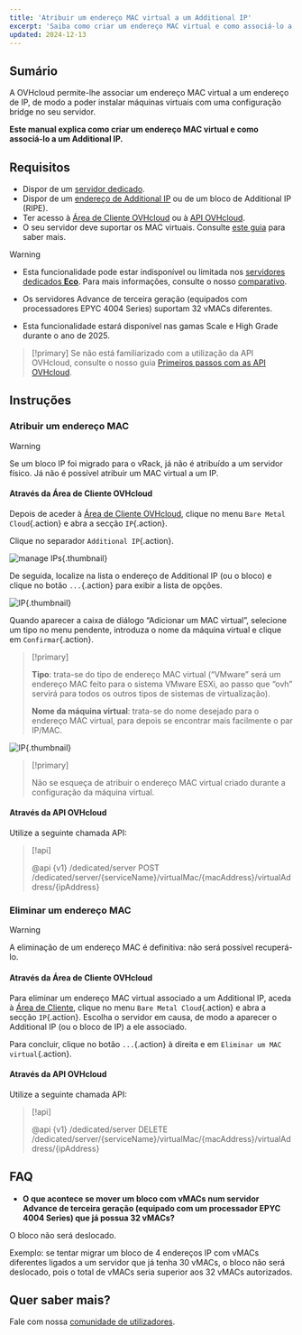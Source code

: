 ```yaml
---
title: 'Atribuir um endereço MAC virtual a um Additional IP'
excerpt: 'Saiba como criar um endereço MAC virtual e como associá-lo a um Additional IP'
updated: 2024-12-13
---
```


## Sumário

A OVHcloud permite-lhe associar um endereço MAC virtual a um endereço de IP, de modo a poder instalar máquinas virtuais com uma configuração bridge no seu servidor.

**Este manual explica como criar um endereço MAC virtual e como associá-lo a um Additional IP.**

## Requisitos

- Dispor de um [servidor dedicado](/links/bare-metal/bare-metal).
- Dispor de um [endereço de Additional IP](/links/network/additional-ip) ou de um bloco de Additional IP (RIPE).
- Ter acesso à [Área de Cliente OVHcloud](/links/manager)  ou à [API OVHcloud](/links/api).
- O seu servidor deve suportar os MAC virtuais. Consulte [este guia](/pages/bare_metal_cloud/dedicated_servers/network_support_virtual_mac) para saber mais.

> [!warning]
> - Esta funcionalidade pode estar indisponível ou limitada nos [servidores dedicados **Eco**](/links/bare-metal/eco-about). Para mais informações, consulte o nosso [comparativo](/links/bare-metal/eco-compare).
>
> - Os servidores Advance de terceira geração (equipados com processadores EPYC 4004 Series) suportam 32 vMACs diferentes.
>
> - Esta funcionalidade estará disponível nas gamas Scale e High Grade durante o ano de 2025.

> [!primary]
> Se não está familiarizado com a utilização da API OVHcloud, consulte o nosso guia [Primeiros passos com as API OVHcloud](/pages/manage_and_operate/api/first-steps).

## Instruções

### Atribuir um endereço MAC

> [!warning]
>
> Se um bloco IP foi migrado para o vRack, já não é atribuído a um servidor físico. Já não é possível atribuir um MAC virtual a um IP.
>

#### Através da Área de Cliente OVHcloud

Depois de aceder à [Área de Cliente OVHcloud](/links/manager), clique no menu `Bare Metal Cloud`{.action} e abra a secção `IP`{.action}.

Clique no separador `Additional IP`{.action}.

![manage IPs](images/manageIPs2022.png){.thumbnail}

De seguida, localize na lista o endereço de Additional IP (ou o bloco) e clique no botão `...`{.action} para exibir a lista de opções.

![IP](images/addvmac.png){.thumbnail}

Quando aparecer a caixa de diálogo “Adicionar um MAC virtual”, selecione um tipo no menu pendente, introduza o nome da máquina virtual e clique em `Confirmar`{.action}.

> [!primary]
>
> **Tipo**: trata-se do tipo de endereço MAC virtual (“VMware” será um endereço MAC feito para o sistema VMware ESXi, ao passo que “ovh” servirá para todos os outros tipos de sistemas de virtualização).
>
> **Nome da máquina virtual**: trata-se do nome desejado para o endereço MAC virtual, para depois se encontrar mais facilmente o par IP/MAC.
>

![IP](images/addvmac2.png){.thumbnail}

> [!primary]
>
> Não se esqueça de atribuir o endereço MAC virtual criado durante a configuração da máquina virtual.
> 

#### Através da API OVHcloud

Utilize a seguinte chamada API:

> [!api]
>
> @api {v1} /dedicated/server POST /dedicated/server/{serviceName}/virtualMac/{macAddress}/virtualAddress/{ipAddress}

### Eliminar um endereço MAC

> [!warning]
>
> A eliminação de um endereço MAC é definitiva: não será possível recuperá-lo.
> 

#### Através da Área de Cliente OVHcloud

Para eliminar um endereço MAC virtual associado a um Additional IP, aceda à [Área de Cliente](/links/manager), clique no menu `Bare Metal Cloud`{.action} e abra a secção `IP`{.action}. Escolha o servidor em causa, de modo a aparecer o Additional IP (ou o bloco de IP) a ele associado.

Para concluir, clique no botão `...`{.action} à direita e em `Eliminar um MAC virtual`{.action}.

#### Através da API OVHcloud

Utilize a seguinte chamada API:

> [!api]
>
> @api {v1} /dedicated/server DELETE /dedicated/server/{serviceName}/virtualMac/{macAddress}/virtualAddress/{ipAddress}
>

## FAQ

- **O que acontece se mover um bloco com vMACs num servidor Advance de terceira geração (equipado com um processador EPYC 4004 Series) que já possua 32 vMACs?**

O bloco não será deslocado.

Exemplo: se tentar migrar um bloco de 4 endereços IP com vMACs diferentes ligados a um servidor que já tenha 30 vMACs, o bloco não será deslocado, pois o total de vMACs seria superior aos 32 vMACs autorizados.

## Quer saber mais?

Fale com nossa [comunidade de utilizadores](/links/community).